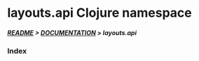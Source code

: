 
# layouts.api Clojure namespace

##### [README](../../../README.md) > [DOCUMENTATION](../../COVER.md) > layouts.api

### Index